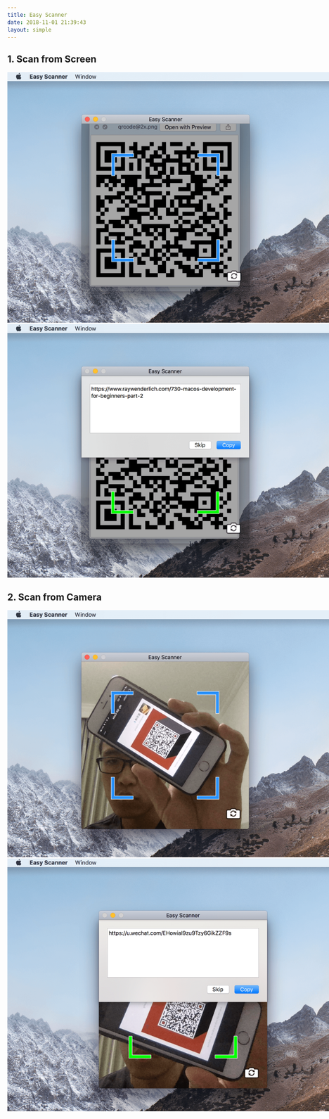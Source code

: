 ```yaml
---
title: Easy Scanner
date: 2018-11-01 21:39:43
layout: simple
---
```


## 1. Scan from Screen

<img src="./screen.png" style="max-width: 850px" />
<img src="./screen-result.png" style="max-width: 850px" />

## 2. Scan from Camera

<img src="./camera.png" style="max-width: 850px" />
<img src="./camera-result.png" style="max-width: 850px" />
